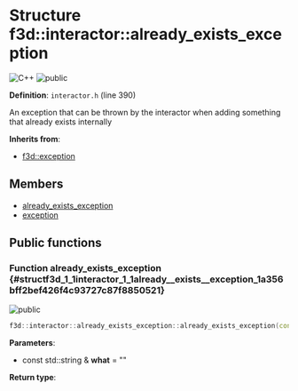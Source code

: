 # Structure f3d::interactor::already\_exists\_exception

![][C++]
![][public]

**Definition**: `interactor.h` (line 390)



An exception that can be thrown by the interactor when adding something that already exists internally

**Inherits from**:

* [f3d::exception](structf3d_1_1exception.md)

## Members

* [already\_exists\_exception](structf3d_1_1interactor_1_1already__exists__exception.md#structf3d_1_1interactor_1_1already__exists__exception_1a356bff2bef426f4c93727c87f8850521)
* [exception](structf3d_1_1exception.md#structf3d_1_1exception_1aef4c85042406694200c7f8793785692d)

## Public functions

### Function already\_exists\_exception {#structf3d_1_1interactor_1_1already__exists__exception_1a356bff2bef426f4c93727c87f8850521}

![][public]


```cpp
f3d::interactor::already_exists_exception::already_exists_exception(const std::string &what="")
```








**Parameters**:

* const std::string & **what** = "" 

**Return type**: 



[public]: https://img.shields.io/badge/-public-brightgreen (public)
[C++]: https://img.shields.io/badge/language-C%2B%2B-blue (C++)
[const]: https://img.shields.io/badge/-const-lightblue (const)
[protected]: https://img.shields.io/badge/-protected-yellow (protected)
[static]: https://img.shields.io/badge/-static-lightgrey (static)
[private]: https://img.shields.io/badge/-private-red (private)